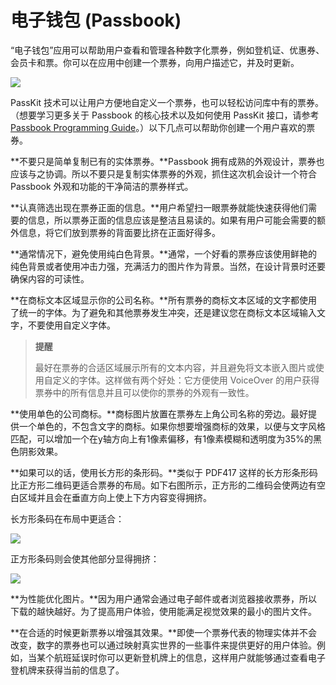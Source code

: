# 电子钱包 (Passbook)

“电子钱包”应用可以帮助用户查看和管理各种数字化票券，例如登机证、优惠券、会员卡和票。你可以在应用中创建一个票券，向用户描述它，并及时更新。

![](images/pass_example_2x.png)

PassKit 技术可以让用户方便地自定义一个票券，也可以轻松访问库中有的票券。（想要学习更多关于 Passbook 的核心技术以及如何使用 PassKit 接口，请参考 [Passbook Programming Guide](https://developer.apple.com/library/ios/documentation/UserExperience/Conceptual/PassKit_PG/Chapters/Introduction.html#//apple_ref/doc/uid/TP40012195)。）以下几点可以帮助你创建一个用户喜欢的票券。

**不要只是简单复制已有的实体票券。**Passbook 拥有成熟的外观设计，票券也应该与之协调。所以不要只是复制实体票券的外观，抓住这次机会设计一个符合 Passbook 外观和功能的干净简洁的票券样式。

**认真筛选出现在票券正面的信息。**用户希望扫一眼票券就能快速获得他们需要的信息，所以票券正面的信息应该是整洁且易读的。如果有用户可能会需要的额外信息，将它们放到票券的背面要比挤在正面好得多。

**通常情况下，避免使用纯白色背景。**通常，一个好看的票券应该使用鲜艳的纯色背景或者使用冲击力强，充满活力的图片作为背景。当然，在设计背景时还要确保内容的可读性。

**在商标文本区域显示你的公司名称。**所有票券的商标文本区域的文字都使用了统一的字体。为了避免和其他票券发生冲突，还是建议您在商标文本区域输入文字，不要使用自定义字体。

> **提醒**
> 
> 最好在票券的合适区域展示所有的文本内容，并且避免将文本嵌入图片或使用自定义的字体。这样做有两个好处：它方便使用 VoiceOver 的用户获得票券中的所有信息并且可以使你的票券的外观有一致性。

**使用单色的公司商标。**商标图片放置在票券左上角公司名称的旁边。最好提供一个单色的，不包含文字的商标。如果你想要增强商标的效果，以便与文字风格匹配，可以增加一个在y轴方向上有1像素偏移，有1像素模糊和透明度为35%的黑色阴影效果。

**如果可以的话，使用长方形的条形码。**类似于 PDF417 这样的长方形条形码比正方形二维码更适合票券的布局。如下右图所示，正方形的二维码会使两边有空白区域并且会在垂直方向上使上下方内容变得拥挤。

长方形条码在布局中更适合：

![](images/rect_barcode_2x.png)

正方形条码则会使其他部分显得拥挤：

![](images/square_barcode_2x.png)

**为性能优化图片。**因为用户通常会通过电子邮件或者浏览器接收票券，所以下载的越快越好。为了提高用户体验，使用能满足视觉效果的最小的图片文件。

**在合适的时候更新票券以增强其效果。**即使一个票券代表的物理实体并不会改变，数字的票券也可以通过映射真实世界的一些事件来提供更好的用户体验。例如，当某个航班延误时你可以更新登机牌上的信息，这样用户就能够通过查看电子登机牌来获得当前的信息了。